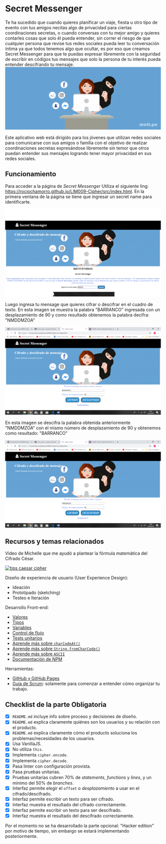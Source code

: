 # Secret Messenger
Te ha sucedido que cuando quieres planificar un viaje, fiesta u otro tipo de evento con tus amigos necitas algo de privacidad para ciertas coordinaciones secretas, o cuando conversas con tu mejor amigo y quieres contarles cosas que solo él  pueda entender, sin correr el riesgo de que cualquier persona que revise tus redes sociales pueda leer tu conversación íntima ya que todos tenemos algo que ocultar, es por eso que creamos Secret Messenger para que te puedas expresar libremente con la seguridad de escribir en códigos tus mensajes que solo la persona de tu interés pueda entender descifrando tu mensaje. 
![](src/banner.png)

Este aplicativo web está dirigido para los jóvenes que utilizan redes sociales para comunicarse con sus amigos o familia con el objetivo de realizar coordinaciones secretas expresándose libremente sin temor que otros puedan entender sus mensajes logrando tener mayor privacidad en sus redes sociales.

## Funcionamiento
Para acceder a la página de *Secret Messenger* Utiliza el siguiente ling: <https://rociochamorro.github.io/LIM009-Cipher/src/index.html>.
En la primera ventana de la página se tiene que ingresar un secret name para identificarte.

![](src/primerapg.png)

Luego ingresa tu mensage que quieres cifrar o descifrar en el cuadro de texto. En esta imagen se muestra la palabra "BARRANCO" ingresada con un desplazamiento de 90 y como resultado obtenemos la palabra decifra: "NMDDMZOA"

![](src/cifrarpg.png)

En esta imagen se descifra la palabra obtenida anteriormente "NMDDMZOA" con el mismo número de desplazamiento de 90 y obtenemos como resultado: "BARRANCO"

![](src/descifrarpg.png)

## Recursos y temas relacionados

Video de Michelle que me ayudó a plantear la fórmula matemática del Cifrado César.

[![tips caesar cipher](https://img.youtube.com/vi/zd8eVrXhs7Y/0.jpg)](https://www.youtube.com/watch?v=zd8eVrXhs7Y)

Diseño de experiencia de usuario (User Experience Design):

- Ideación
- Prototipado (sketching)
- Testeo e Iteración

Desarrollo Front-end:

* [Valores](https://lms.laboratoria.la/cohorts/lim-2019-02-bc-core-lim009/courses/javascript/01-basics/01-values-variables-and-types)
* [Tipos](https://lms.laboratoria.la/cohorts/lim-2019-02-bc-core-lim009/courses/javascript/01-basics/01-values-variables-and-types)
* [Variables](https://lms.laboratoria.la/cohorts/lim-2019-02-bc-core-lim009/courses/javascript/01-basics/02-variables)
* [Control de flujo](https://lms.laboratoria.la/cohorts/lim-2019-02-bc-core-lim009/courses/javascript/02-flow-control/00-opening)
* [Tests unitarios](https://lms.laboratoria.la/cohorts/lim-2019-02-bc-core-lim009/courses/javascript/11-testing/00-opening)
* [Aprende más sobre `charCodeAt()`](https://developer.mozilla.org/es/docs/Web/JavaScript/Referencia/Objetos_globales/String/charCodeAt)
* [Aprende más sobre `String.fromCharCode()`](https://developer.mozilla.org/es/docs/Web/JavaScript/Referencia/Objetos_globales/String/fromCharCode)
* [Aprende más sobre `ASCII`](http://conceptodefinicion.de/ascii/)
* [Documentación de NPM](https://docs.npmjs.com/)

Herramientas:

- [GitHub y GitHub Pages](https://guides.github.com/)
- [Guía de Scrum](https://www.scrumguides.org/docs/scrumguide/v1/scrum-guide-es.pdf): solamente para comenzar a entender cómo organizar tu trabajo.


## Checklist de la parte Obligatoria

* [x] `README.md` incluye info sobre proceso y decisiones de diseño.
* [x] `README.md` explica claramente quiénes son los usuarios y su relación con el producto.
* [x] `README.md` explica claramente cómo el producto soluciona los problemas/necesidades de los usuarios.
* [x] Usa VanillaJS.
* [x] No utiliza `this`.
* [x] Implementa `cipher.encode`.
* [x] Implementa `cipher.decode`.
* [x] Pasa linter con configuración provista.
* [x] Pasa pruebas unitarias.
* [x] Pruebas unitarias cubren 70% de _statements_, _functions_ y _lines_, y un
  mínimo del 50% de _branches_.
* [x] Interfaz permite elegir el `offset` o _desplazamiento_ a usar en el
  cifrado/descifrado.
* [x] Interfaz permite escribir un texto para ser cifrado.
* [x] Interfaz muestra el resultado del cifrado correctamente.
* [x] Interfaz permite escribir un texto para ser descifrado.
* [x] Interfaz muestra el resultado del descifrado correctamente.

Por el momento no se ha desarrollado la parte opcional: "Hacker edition" por motivo de tiempo, sin embargo se estará implementando posteriormente.